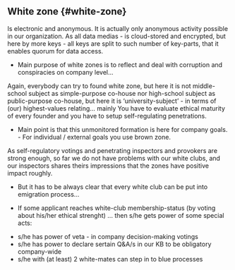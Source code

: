 ## White zone {#white-zone}

Is electronic and anonymous. It is actually only anonymous activity possible in our organization. As all data medias - is cloud-stored and encrypted, but here by more keys - all keys are split to such number of key-parts, that it enables quorum for data access.

*   Main purpose of white zones is to reflect and deal with corruption and conspiracies on company level...

Again, everybody can try to found white zone, but here it is not middle-school subject as simple-purpose co-house nor high-school subject as public-purpose co-house, but here it is ‘university-subject’ - in terms of (our) highest-values relating… mainly You have to evaluate ethical maturity of every founder and you have to setup self-regulating penetrations.

*   Main point is that this unmonitored formation is here for company goals. - For individual / external goals you use brown zone.

As self-regulatory votings and penetrating inspectors and provokers are strong enough, so far we do not have problems with our white clubs, and our inspectors shares theirs impressions that the zones have positive impact roughly.

*   But it has to be always clear that every white club can be put into emigration process…

*   If some applicant reaches white-club membership-status (by voting about his/her ethical strenght)
... then s/he gets power of some special acts:
- s/he has power of veta - in company decision-making votings
- s/he has power to declare sertain Q&A/s in our KB to be obligatory company-wide
- s/he with (at least) 2 white-mates can step in to blue processes

